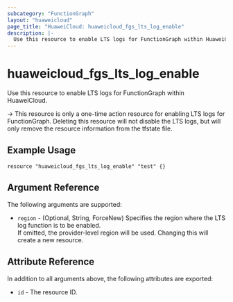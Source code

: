 ```yaml
---
subcategory: "FunctionGraph"
layout: "huaweicloud"
page_title: "HuaweiCloud: huaweicloud_fgs_lts_log_enable"
description: |-
  Use this resource to enable LTS logs for FunctionGraph within HuaweiCloud.
---
```


# huaweicloud_fgs_lts_log_enable

Use this resource to enable LTS logs for FunctionGraph within HuaweiCloud.

-> This resource is only a one-time action resource for enabling LTS logs for FunctionGraph. Deleting this resource will
   not disable the LTS logs, but will only remove the resource information from the tfstate file.

## Example Usage

```hcl
resource "huaweicloud_fgs_lts_log_enable" "test" {}
```

## Argument Reference

The following arguments are supported:

* `region` - (Optional, String, ForceNew) Specifies the region where the LTS log function is to be enabled.  
  If omitted, the provider-level region will be used. Changing this will create a new resource.

## Attribute Reference

In addition to all arguments above, the following attributes are exported:

* `id` - The resource ID.
